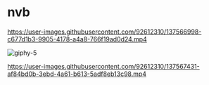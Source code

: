 # nvb

https://user-images.githubusercontent.com/92612310/137566998-c677d1b3-9905-4178-a4a8-766f19ad0d24.mp4

![giphy-5](https://user-images.githubusercontent.com/92612310/137567361-b0ac18a4-18e8-43c7-92ef-80bf772eb9d7.gif)


https://user-images.githubusercontent.com/92612310/137567431-af84bd0b-3ebd-4a61-b613-5adf8eb13c98.mp4

